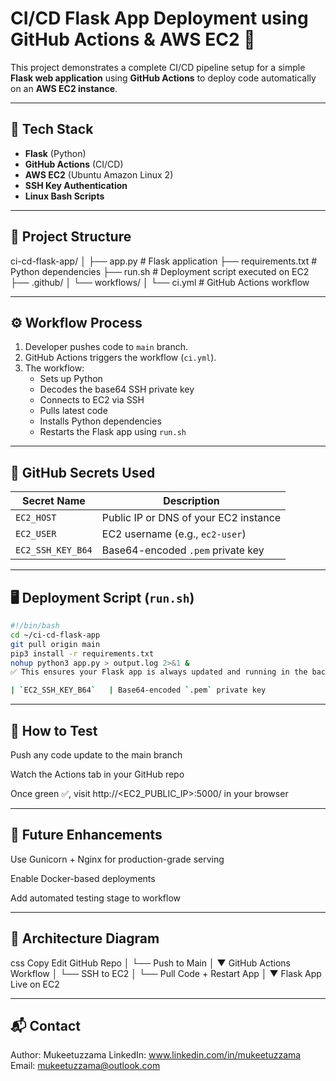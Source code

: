 # CI/CD Flask App Deployment using GitHub Actions & AWS EC2 🚀

This project demonstrates a complete CI/CD pipeline setup for a simple **Flask web application** using **GitHub Actions** to deploy code automatically on an **AWS EC2 instance**.

---

## 🔧 Tech Stack

- **Flask** (Python)
- **GitHub Actions** (CI/CD)
- **AWS EC2** (Ubuntu Amazon Linux 2)
- **SSH Key Authentication**
- **Linux Bash Scripts**

---

## 📁 Project Structure
ci-cd-flask-app/
│
├── app.py # Flask application
├── requirements.txt # Python dependencies
├── run.sh # Deployment script executed on EC2
├── .github/
│ └── workflows/
│ └── ci.yml # GitHub Actions workflow

---

## ⚙️ Workflow Process

1. Developer pushes code to `main` branch.
2. GitHub Actions triggers the workflow (`ci.yml`).
3. The workflow:
   - Sets up Python
   - Decodes the base64 SSH private key
   - Connects to EC2 via SSH
   - Pulls latest code
   - Installs Python dependencies
   - Restarts the Flask app using `run.sh`

---

## 🔐 GitHub Secrets Used

| Secret Name         | Description                                   |
|---------------------|-----------------------------------------------|
| `EC2_HOST`          | Public IP or DNS of your EC2 instance         |
| `EC2_USER`          | EC2 username (e.g., `ec2-user`)               |
| `EC2_SSH_KEY_B64`   | Base64-encoded `.pem` private key             |

---

## 🖥️ Deployment Script (`run.sh`)

```bash
#!/bin/bash
cd ~/ci-cd-flask-app
git pull origin main
pip3 install -r requirements.txt
nohup python3 app.py > output.log 2>&1 &
✅ This ensures your Flask app is always updated and running in the background.

| `EC2_SSH_KEY_B64`   | Base64-encoded `.pem` private key             |
```

---

## 🧪 How to Test
Push any code update to the main branch

Watch the Actions tab in your GitHub repo

Once green ✅, visit http://<EC2_PUBLIC_IP>:5000/ in your browser

---

## 📌 Future Enhancements
Use Gunicorn + Nginx for production-grade serving

Enable Docker-based deployments

Add automated testing stage to workflow

---

## 📸 Architecture Diagram
css
Copy
Edit
GitHub Repo
    │
    └── Push to Main
         │
         ▼
    GitHub Actions Workflow
         │
         └── SSH to EC2
               │
               └── Pull Code + Restart App
                         │
                         ▼
                 Flask App Live on EC2

---

## 📬 Contact
Author: Mukeetuzzama
LinkedIn: www.linkedin.com/in/mukeetuzzama
Email: mukeetuzzama@outlook.com
